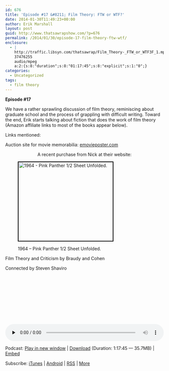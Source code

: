 ```yaml
---
id: 676
title: 'Episode #17 &#8211; Film Theory: FTW or WTF?'
date: 2014-01-30T11:49:23+00:00
author: Erik Marshall
layout: post
guid: http://www.thatsawrapshow.com/?p=676
permalink: /2014/01/30/episode-17-film-theory-ftw-wtf/
enclosure:
  - |
    http://traffic.libsyn.com/thatsawrap/Film_Theory-_FTW_or_WTF3F_1.mp3
    37476255
    audio/mpeg
    a:2:{s:8:"duration";s:8:"01:17:45";s:8:"explicit";s:1:"0";}
categories:
  - Uncategorized
tags:
  - film theory
---
```

**Episode #17**

We have a rather sprawling discussion of film theory, reminiscing about graduate school and the process of grappling with difficult writing. Toward the end, Erik starts talking about fiction that does the work of film theory (Amazon affiliate links to most of the books appear below).

Links mentioned:

<p style="text-align: left;">
  Auction site for movie memorabilia: <a title="emovieposter.com" href="http://www.emovieposter.com" target="_blank">emovieposter.com</a>
</p>

<p style="text-align: center;">
  A recent purchase from Nick at their website:
</p><figure id="attachment_681" style="width: 300px" class="wp-caption aligncenter">

[<img class="size-medium wp-image-681    " style="border: 2px solid black;" title="A recent purchase from Nick at their website:" alt="1964 - Pink Panther 1/2 Sheet Unfolded." src="http://www.thatsawrapshow.com/wp-content/uploads/2014/01/Pink-Panther-half-sht-300x250.jpg" width="300" height="250" srcset="http://www.thatsawrapshow.com/wp-content/uploads/2014/01/Pink-Panther-half-sht-300x250.jpg 300w, http://www.thatsawrapshow.com/wp-content/uploads/2014/01/Pink-Panther-half-sht-1024x856.jpg 1024w, http://www.thatsawrapshow.com/wp-content/uploads/2014/01/Pink-Panther-half-sht-358x300.jpg 358w" sizes="(max-width: 300px) 100vw, 300px" />](http://www.thatsawrapshow.com/wp-content/uploads/2014/01/Pink-Panther-half-sht.jpg)<figcaption class="wp-caption-text">1964 &#8211; Pink Panther 1/2 Sheet Unfolded.</figcaption></figure> 

  
Film Theory and Criticism by Braudy and Cohen

  
Connected by Steven Shaviro

      

      

&nbsp;

&nbsp;

&nbsp;

<div class="powerpress_player" id="powerpress_player_258">
  <audio class="wp-audio-shortcode" id="audio-676-18" preload="none" style="width: 100%;" controls="controls"><source type="audio/mpeg" src="http://media.blubrry.com/thatsawrap/p/traffic.libsyn.com/thatsawrap/Film_Theory-_FTW_or_WTF3F_1.mp3?_=18" /><a href="http://media.blubrry.com/thatsawrap/p/traffic.libsyn.com/thatsawrap/Film_Theory-_FTW_or_WTF3F_1.mp3">http://media.blubrry.com/thatsawrap/p/traffic.libsyn.com/thatsawrap/Film_Theory-_FTW_or_WTF3F_1.mp3</a></audio>
</div>

<p class="powerpress_links powerpress_links_mp3">
  Podcast: <a href="http://media.blubrry.com/thatsawrap/p/traffic.libsyn.com/thatsawrap/Film_Theory-_FTW_or_WTF3F_1.mp3" class="powerpress_link_pinw" target="_blank" title="Play in new window" onclick="return powerpress_pinw('http://www.thatsawrapshow.com/?powerpress_pinw=676-podcast');" rel="nofollow">Play in new window</a> | <a href="http://media.blubrry.com/thatsawrap/p/traffic.libsyn.com/thatsawrap/Film_Theory-_FTW_or_WTF3F_1.mp3" class="powerpress_link_d" title="Download" rel="nofollow" download="Film_Theory-_FTW_or_WTF3F_1.mp3">Download</a> (Duration: 1:17:45 &#8212; 35.7MB) | <a href="#" class="powerpress_link_e" title="Embed" onclick="return powerpress_show_embed('676-podcast');" rel="nofollow">Embed</a>
</p>

<p class="powerpress_embed_box" id="powerpress_embed_676-podcast" style="display: none;">
  <input id="powerpress_embed_676-podcast_t" type="text" value="<iframe width=&quot;320&quot; height=&quot;30&quot; src=&quot;http://www.thatsawrapshow.com/?powerpress_embed=676-podcast&amp;powerpress_player=mediaelement-audio&quot; frameborder=&quot;0&quot; scrolling=&quot;no&quot;></iframe>" onclick="javascript: this.select();" onfocus="javascript: this.select();" style="width: 70%;" readOnly />
</p>

<p class="powerpress_links powerpress_subscribe_links">
  Subscribe: <a href="https://itunes.apple.com/us/podcast/thats-a-wrap!/id638015669?mt=2&ls=1" class="powerpress_link_subscribe powerpress_link_subscribe_itunes" title="Subscribe on iTunes" rel="nofollow">iTunes</a> | <a href="http://subscribeonandroid.com/www.thatsawrapshow.com/feed/podcast/" class="powerpress_link_subscribe powerpress_link_subscribe_android" title="Subscribe on Android" rel="nofollow">Android</a> | <a href="http://www.thatsawrapshow.com/feed/podcast/" class="powerpress_link_subscribe powerpress_link_subscribe_rss" title="Subscribe via RSS" rel="nofollow">RSS</a> | <a href="http://www.thatsawrapshow.com/subscribe-to-podcast/" class="powerpress_link_subscribe powerpress_link_subscribe_more" title="More" rel="nofollow">More</a>
</p>

<!--powerpress_player-->